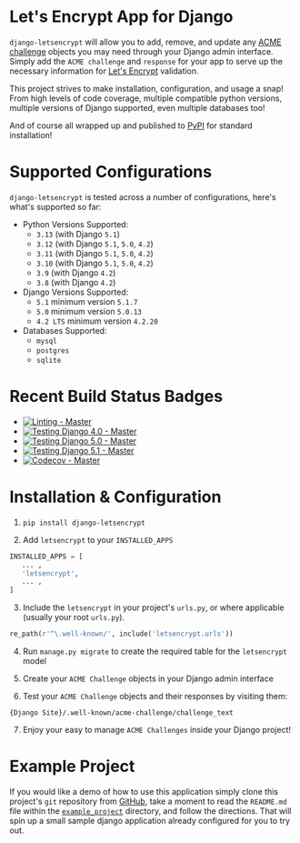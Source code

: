 # Let's Encrypt App for Django

`django-letsencrypt` will allow you to add, remove, and update any
[ACME challenge](https://datatracker.ietf.org/doc/html/rfc8555) objects you may
need through your Django admin interface. Simply add the `ACME challenge`
and `response` for your app to serve up the necessary information for
[Let's Encrypt](https://letsencrypt.org/how-it-works/) validation.

This project strives to make installation, configuration, and usage a snap!
From high levels of code coverage, multiple compatible python versions, multiple
versions of Django supported, even multiple databases too!

And of course all wrapped up and published to
[PyPI](https://pypi.org/project/django-letsencrypt/) for standard installation!

# Supported Configurations

`django-letsencrypt` is tested across a number of configurations, here's what's
supported so far:

- Python Versions Supported:
  - `3.13` (with Django `5.1`)
  - `3.12` (with Django `5.1`, `5.0`, `4.2`)
  - `3.11` (with Django `5.1`, `5.0`, `4.2`)
  - `3.10` (with Django `5.1`, `5.0`, `4.2`)
  - `3.9` (with Django `4.2`)
  - `3.8` (with Django `4.2`)
- Django Versions Supported:
  - `5.1` minimum version `5.1.7`
  - `5.0` minimum version `5.0.13`
  - `4.2 LTS` minimum version `4.2.20`
- Databases Supported:
  - `mysql`
  - `postgres`
  - `sqlite`

# Recent Build Status Badges

- [![Linting - Master](https://github.com/urda/django-letsencrypt/actions/workflows/linting.yaml/badge.svg?branch=master)](https://github.com/urda/django-letsencrypt/actions/workflows/linting.yaml)
- [![Testing Django 4.0 - Master](https://github.com/urda/django-letsencrypt/actions/workflows/testing-40.yaml/badge.svg?branch=master)](https://github.com/urda/django-letsencrypt/actions/workflows/testing-40.yaml)
- [![Testing Django 5.0 - Master](https://github.com/urda/django-letsencrypt/actions/workflows/testing-50.yaml/badge.svg?branch=master)](https://github.com/urda/django-letsencrypt/actions/workflows/testing-50.yaml)
- [![Testing Django 5.1 - Master](https://github.com/urda/django-letsencrypt/actions/workflows/testing-51.yaml/badge.svg?branch=master)](https://github.com/urda/django-letsencrypt/actions/workflows/testing-51.yaml)
- [![Codecov - Master](https://codecov.io/gh/urda/django-letsencrypt/branch/master/graph/badge.svg?token=yn64lBfwZr)](https://codecov.io/gh/urda/django-letsencrypt)

# Installation & Configuration

1. `pip install django-letsencrypt`

2. Add `letsencrypt` to your `INSTALLED_APPS`

```python
INSTALLED_APPS = [
   ... ,
   'letsencrypt',
   ... ,
]
```

3. Include the `letsencrypt` in your project's `urls.py`,
   or where applicable (usually your root `urls.py`).

```python
re_path(r'^\.well-known/', include('letsencrypt.urls'))
```

4. Run `manage.py migrate` to create the required table for the
   `letsencrypt` model

5. Create your `ACME Challenge` objects in your Django admin interface

6. Test your `ACME Challenge` objects and their responses by visiting
   them:

```
{Django Site}/.well-known/acme-challenge/challenge_text
```

7. Enjoy your easy to manage `ACME Challenges` inside your Django project!

# Example Project

If you would like a demo of how to use this application simply clone this project's
`git` repository from [GitHub](https://github.com/urda/django-letsencrypt),
take a moment to read the `README.md` file within the
[`example_project`](https://github.com/urda/django-letsencrypt/tree/master/example_project)
directory, and follow the directions. That will spin up a small sample django
application already configured for you to try out.
